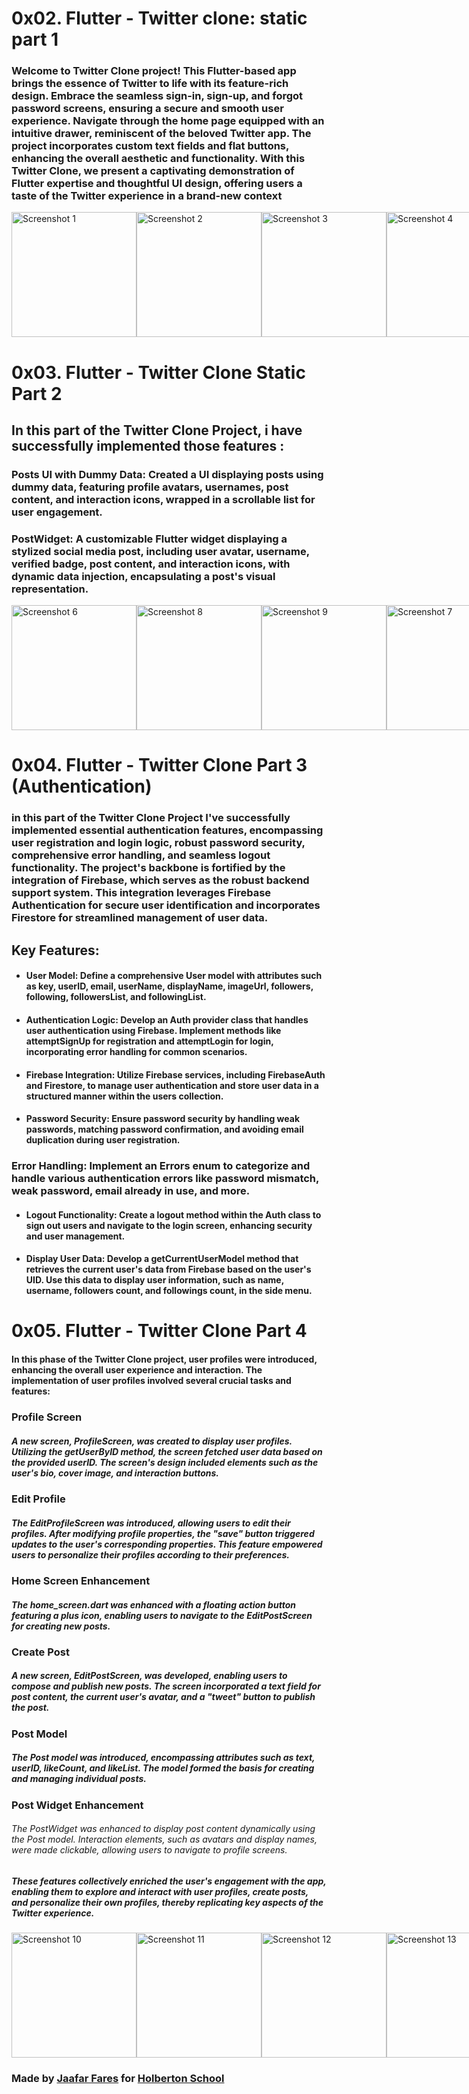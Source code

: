 # 0x02. Flutter - Twitter clone: static part 1



### Welcome to Twitter Clone project! This Flutter-based app brings the essence of Twitter to life with its feature-rich design. Embrace the seamless sign-in, sign-up, and forgot password screens, ensuring a secure and smooth user experience. Navigate through the home page equipped with an intuitive drawer, reminiscent of the beloved Twitter app. The project incorporates custom text fields and flat buttons, enhancing the overall aesthetic and functionality. With this Twitter Clone, we present a captivating demonstration of Flutter expertise and thoughtful UI design, offering users a taste of the Twitter experience in a brand-new context

<div style="display: flex; justify-content: space-between;">
  <img src="1.png" alt="Screenshot 1"  width="200">
  <img src="2.png" alt="Screenshot 2"  width="200">
  <img src="3.png" alt="Screenshot 3"  width="200">
  <img src="4.png" alt="Screenshot 4"  width="200">
  <img src="5.png" alt="Screenshot 5">
</div>


# 0x03. Flutter - Twitter Clone Static Part 2


## In this part of the Twitter Clone Project, i have  successfully implemented those features :

### Posts UI with Dummy Data: Created a UI displaying posts using dummy data, featuring profile avatars, usernames, post content, and interaction icons, wrapped in a scrollable list for user engagement.

### PostWidget: A customizable Flutter widget displaying a stylized social media post, including user avatar, username, verified badge, post content, and interaction icons, with dynamic data injection, encapsulating a post's visual representation.


<div style="display: flex; justify-content: space-between;">
  <img src="6.png" alt="Screenshot 6" width="200"/>
  <img src="8.png" alt="Screenshot 8" width="200"/>
  <img src="9.png" alt="Screenshot 9" width="200"/>
  <img src="7.png" alt="Screenshot 7" width="200"/>

</div>


# 0x04. Flutter - Twitter Clone Part 3 (Authentication)
### in this part of the Twitter Clone Project I've successfully implemented essential authentication features, encompassing user registration and login logic, robust password security, comprehensive error handling, and seamless logout functionality. The project's backbone is fortified by the integration of Firebase, which serves as the robust backend support system. This integration leverages Firebase Authentication for secure user identification and incorporates Firestore for streamlined management of user data.

## Key Features:

* #### User Model: Define a comprehensive User model with attributes such as key, userID, email, userName, displayName, imageUrl, followers, following, followersList, and followingList.

* #### Authentication Logic: Develop an Auth provider class that handles user authentication using Firebase. Implement methods like attemptSignUp for registration and attemptLogin for login, incorporating error handling for common scenarios.

* #### Firebase Integration: Utilize Firebase services, including FirebaseAuth and Firestore, to manage user authentication and store user data in a structured manner within the users collection.

* #### Password Security: Ensure password security by handling weak passwords, matching password confirmation, and avoiding email duplication during user registration.

### Error Handling: Implement an Errors enum to categorize and handle various authentication errors like password mismatch, weak password, email already in use, and more.

* #### Logout Functionality: Create a logout method within the Auth class to sign out users and navigate to the login screen, enhancing security and user management.

* #### Display User Data: Develop a getCurrentUserModel method that retrieves the current user's data from Firebase based on the user's UID. Use this data to display user information, such as name, username, followers count, and followings count, in the side menu.





# 0x05. Flutter - Twitter Clone Part 4




#### In this phase of the Twitter Clone project, user profiles were introduced, enhancing the overall user experience and interaction. The implementation of user profiles involved several crucial tasks and features:

### Profile Screen
##### A new screen, ProfileScreen, was created to display user profiles. Utilizing the getUserByID method, the screen fetched user data based on the provided userID. The screen's design included elements such as the user's bio, cover image, and interaction buttons.

### Edit Profile
##### The EditProfileScreen was introduced, allowing users to edit their profiles. After modifying profile properties, the "save" button triggered updates to the user's corresponding properties. This feature empowered users to personalize their profiles according to their preferences.

### Home Screen Enhancement
##### The home_screen.dart was enhanced with a floating action button featuring a plus icon, enabling users to navigate to the EditPostScreen for creating new posts.

### Create Post
##### A new screen, EditPostScreen, was developed, enabling users to compose and publish new posts. The screen incorporated a text field for post content, the current user's avatar, and a "tweet" button to publish the post.

### Post Model
##### The Post model was introduced, encompassing attributes such as text, userID, likeCount, and likeList. The model formed the basis for creating and managing individual posts.

### Post Widget Enhancement
###### The PostWidget was enhanced to display post content dynamically using the Post model. Interaction elements, such as avatars and display names, were made clickable, allowing users to navigate to profile screens.

##### These features collectively enriched the user's engagement with the app, enabling them to explore and interact with user profiles, create posts, and personalize their own profiles, thereby replicating key aspects of the Twitter experience.


<div style="display: flex; justify-content: space-between;">
  <img src="10.png" alt="Screenshot 10" width="200"/>
  <img src="11.png" alt="Screenshot 11" width="200"/>
  <img src="12.png" alt="Screenshot 12" width="200"/>
  <img src="13.png" alt="Screenshot 13" width="200"/>

</div>


### Made by [Jaafar Fares](https://jaafarfares.github.io/) for [Holberton School](https://www.holbertonschool.com/)



